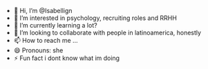 - 👋 Hi, I’m @Isabellign
- 👀 I’m interested in psychology, recruiting roles and RRHH
- 🌱 I’m currently learning a lot? 
- 💞️ I’m looking to collaborate with people in latinoamerica, honestly 
- 📫 How to reach me ...
- 😄 Pronouns: she 
- ⚡ Fun fact i dont know what im doing

<!---
Isabellign/Isabellign is a ✨ special ✨ repository because its `README.md` (this file) appears on your GitHub profile.
You can click the Preview link to take a look at your changes.
--->
